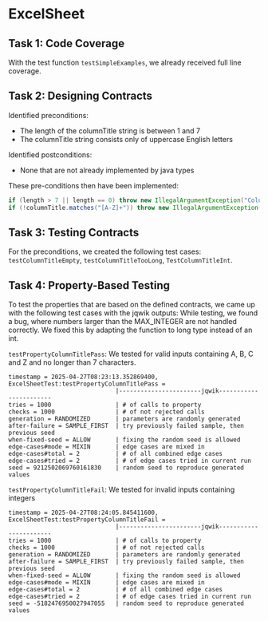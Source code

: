 # ExcelSheet

## Task 1: Code Coverage

With the test function `testSimpleExamples`, we already received full line coverage.


## Task 2: Designing Contracts
Identified preconditions:
- The length of the columnTitle string is between 1 and 7
- The columnTitle string consists only of uppercase English letters

Identified postconditions:
- None that are not already implemented by java types

These pre-conditions then have been implemented:

```java
if (length > 7 || length == 0) throw new IllegalArgumentException("Column titel must be atleast 1 and at most 7 characters long");
if (!columnTitle.matches("[A-Z]+")) throw new IllegalArgumentException("Column title must contain only english uppercase letters");
```

## Task 3: Testing Contracts

For the preconditions, we created the following test cases: `testColumnTitleEmpty`, `testColumnTitleTooLong`, `TestColumnTitleInt`.


## Task 4: Property-Based Testing
To test the properties that are based on the defined contracts, we came up with the following test cases with the jqwik outputs:
While testing, we found a bug, where numbers larger than the MAX_INTEGER are not handled correctly. We fixed this by adapting the function to long type instead of an int.

`testPropertyColumnTitlePass`:
We tested for valid inputs containing A, B, C and Z and no longer than 7 characters.
```text
timestamp = 2025-04-27T08:23:13.352869400, ExcelSheetTest:testPropertyColumnTitlePass = 
                              |-----------------------jqwik-----------------------
tries = 1000                  | # of calls to property
checks = 1000                 | # of not rejected calls
generation = RANDOMIZED       | parameters are randomly generated
after-failure = SAMPLE_FIRST  | try previously failed sample, then previous seed
when-fixed-seed = ALLOW       | fixing the random seed is allowed
edge-cases#mode = MIXIN       | edge cases are mixed in
edge-cases#total = 2          | # of all combined edge cases
edge-cases#tried = 2          | # of edge cases tried in current run
seed = 9212502069760161830    | random seed to reproduce generated values
```


`testPropertyColumnTitleFail`:
We tested for invalid inputs containing integers
```text
timestamp = 2025-04-27T08:24:05.845411600, ExcelSheetTest:testPropertyColumnTitleFail = 
                              |-----------------------jqwik-----------------------
tries = 1000                  | # of calls to property
checks = 1000                 | # of not rejected calls
generation = RANDOMIZED       | parameters are randomly generated
after-failure = SAMPLE_FIRST  | try previously failed sample, then previous seed
when-fixed-seed = ALLOW       | fixing the random seed is allowed
edge-cases#mode = MIXIN       | edge cases are mixed in
edge-cases#total = 2          | # of all combined edge cases
edge-cases#tried = 2          | # of edge cases tried in current run
seed = -5182476950027947055   | random seed to reproduce generated values
```
